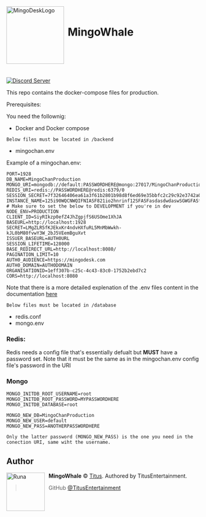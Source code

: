<img width="150" height="150" align="left" style="float: left; margin: 0 10px 0 0;" alt="MingoDeskLogo" src="https://avatars.githubusercontent.com/u/77510075?s=200&v=4">

<h1 style="margin-top:50px">MingoWhale</h1>
<br />
<br />
<br />
<br />

[![Discord Server](https://canary.discord.com/api/guilds/799726621455417374/embed.png)](https://discord.gg/Rr5hGZs)

This repo contains the docker-compose files for production.

Prerequisites:

You need the follownig:

- Docker and Docker compose

`Below files must be located in /backend`

- mingochan.env

Example of a mingochan.env:

```.env
PORT=1928
DB_NAME=MingoChanProduction
MONGO_URI=mongodb://default:PASSWORDHERE@mongo:27017/MingoChanProduction
REDIS_URI=redis://PASSWORDHERE@redis:6379/0
SESSION_SECRET=7f32646406ea61a3f61b2801b98d8f6ed69e35bbfc2c29c92e3742a0e25f8b2f
INSTANCE_NAME=125i90WQCNWQIFNIASF821io2hnrinf12SFASFasdasdwdaswSGWGFASf
# Make sure to set the below to DEVELOPMENT if you're in dev
NODE_ENV=PRODUCTION
CLIENT_ID=SiyRIkzp0efZ4JhZgpjfS6USOme1XhJA
BASEURL=http://localhost:1928
SECRET=LMgZLR5fKJEkxKr4ndvHXfuRL5MnMbWwkh-kJL0bM80fvwY3W_2bJ5VEemBguXvt
ISSUER_BASEURL=AUTH0URL
SESSION_LIFETIME=128000
BASE_REDIRECT_URL=http://localhost:8080/
PAGINATION_LIMIT=10
AUTH0_AUDIENCE=https://mingodesk.com
AUTH0_DOMAIN=AUTH0DOMAIN
ORGANISATIONID=1eff307b-c25c-4c43-83c0-1752b2ebd7c2
CORS=http://localhost:8080
```

Note that there is a more detailed explenation of the .env files content in the documentation [here](https://github.com/MingoDesk/MingoChan/blob/master/docs/readme.md#stuff-needed-to-run-the-application)

`Below files must be located in /database`

- redis.conf
- mongo.env

### Redis:

Redis needs a config file that's essentially defualt but **MUST** have a password set. Note that it must be the same as in the mingochan.env config file's password in the URI

### Mongo

```env
MONGO_INITDB_ROOT_USERNAME=root
MONGO_INITDB_ROOT_PASSWORD=MYPASSWORDHERE
MONGO_INITDB_DATABASE=root

MONGO_NEW_DB=MingoChanProduction
MONGO_NEW_USER=default
MONGO_NEW_PASS=ANOTHERPASSWORDHERE
```

`Only the latter password (MONGO_NEW_PASS) is the one you need in the conection URI, same wiht the username.`

## Author

<img src="https://avatars.githubusercontent.com/u/16852656?v=4" width="100" height="100" align="left" style="float: left; margin: 0 10px 0 0;" alt="Runa" >

**MingoWhale** © [Titus](https://github.com/TitusEntertainment).
Authored by TitusEntertainment.

> GitHub [@TitusEntertainment](https://github.com/TitusEntertainment)
